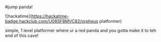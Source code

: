 #jump panda!

![hackatime](https://hackatime-badge.hackclub.com/U08SF8MVC82/orpheus platformer)

simple, 1 level platformer where ur a red panda and you gotta make it to teh end of this cave!


